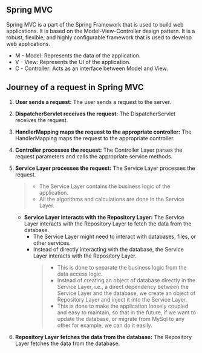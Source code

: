 ## Spring MVC
Spring MVC is a part of the Spring Framework that is used to build web applications. It is based on the Model-View-Controller design pattern. It is a robust, flexible, and highly configurable framework that is used to develop web applications.

- M - Model: Represents the data of the application.
- V - View: Represents the UI of the application.
- C - Controller: Acts as an interface between Model and View.

## Journey of a request in Spring MVC
1. **User sends a request:** The user sends a request to the server.
2. **DispatcherServlet receives the request:** The DispatcherServlet receives the request.
3. **HandlerMapping maps the request to the appropriate controller:** The HandlerMapping maps the request to the appropriate controller.
4. **Controller processes the request:** The Controller Layer parses the request parameters and calls the appropriate service methods.
5. **Service Layer processes the request:** The Service Layer processes the request.
   >- The Service Layer contains the business logic of the application.
   >- All the algorithms and calculations are done in the Service Layer.

   - **Service Layer interacts with the Repository Layer:** The Service Layer interacts with the Repository Layer to fetch the data from the database.
     - The Service Layer might need to interact with databases, files, or other services.
     - Instead of directly interacting with the database, the Service Layer interacts with the Repository Layer.
       > - This is done to separate the business logic from the data access logic.
       > - Instead of creating an object of database directly in the Service Layer, i.e., a direct dependency between the Service Layer and the database, we create an object of Repository Layer and inject it into the Service Layer.
       > - This is done to make the application loosely coupled and easy to maintain, so that in the future, if we want to update the database, or migrate from MySql to any other for example, we can do it easily.
6. **Repository Layer fetches the data from the database:** The Repository Layer fetches the data from the database.

